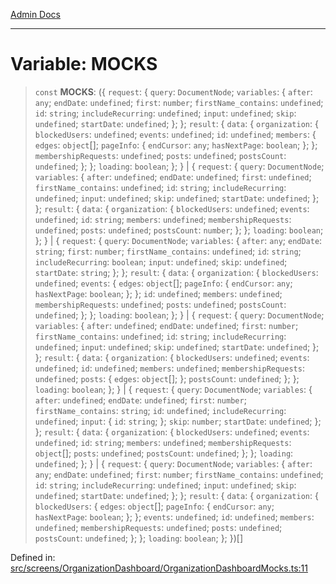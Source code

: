 [Admin Docs](/)

***

# Variable: MOCKS

> `const` **MOCKS**: (\{ `request`: \{ `query`: `DocumentNode`; `variables`: \{ `after`: `any`; `endDate`: `undefined`; `first`: `number`; `firstName_contains`: `undefined`; `id`: `string`; `includeRecurring`: `undefined`; `input`: `undefined`; `skip`: `undefined`; `startDate`: `undefined`; \}; \}; `result`: \{ `data`: \{ `organization`: \{ `blockedUsers`: `undefined`; `events`: `undefined`; `id`: `undefined`; `members`: \{ `edges`: `object`[]; `pageInfo`: \{ `endCursor`: `any`; `hasNextPage`: `boolean`; \}; \}; `membershipRequests`: `undefined`; `posts`: `undefined`; `postsCount`: `undefined`; \}; \}; `loading`: `boolean`; \}; \} \| \{ `request`: \{ `query`: `DocumentNode`; `variables`: \{ `after`: `undefined`; `endDate`: `undefined`; `first`: `undefined`; `firstName_contains`: `undefined`; `id`: `string`; `includeRecurring`: `undefined`; `input`: `undefined`; `skip`: `undefined`; `startDate`: `undefined`; \}; \}; `result`: \{ `data`: \{ `organization`: \{ `blockedUsers`: `undefined`; `events`: `undefined`; `id`: `string`; `members`: `undefined`; `membershipRequests`: `undefined`; `posts`: `undefined`; `postsCount`: `number`; \}; \}; `loading`: `boolean`; \}; \} \| \{ `request`: \{ `query`: `DocumentNode`; `variables`: \{ `after`: `any`; `endDate`: `string`; `first`: `number`; `firstName_contains`: `undefined`; `id`: `string`; `includeRecurring`: `boolean`; `input`: `undefined`; `skip`: `undefined`; `startDate`: `string`; \}; \}; `result`: \{ `data`: \{ `organization`: \{ `blockedUsers`: `undefined`; `events`: \{ `edges`: `object`[]; `pageInfo`: \{ `endCursor`: `any`; `hasNextPage`: `boolean`; \}; \}; `id`: `undefined`; `members`: `undefined`; `membershipRequests`: `undefined`; `posts`: `undefined`; `postsCount`: `undefined`; \}; \}; `loading`: `boolean`; \}; \} \| \{ `request`: \{ `query`: `DocumentNode`; `variables`: \{ `after`: `undefined`; `endDate`: `undefined`; `first`: `number`; `firstName_contains`: `undefined`; `id`: `string`; `includeRecurring`: `undefined`; `input`: `undefined`; `skip`: `undefined`; `startDate`: `undefined`; \}; \}; `result`: \{ `data`: \{ `organization`: \{ `blockedUsers`: `undefined`; `events`: `undefined`; `id`: `undefined`; `members`: `undefined`; `membershipRequests`: `undefined`; `posts`: \{ `edges`: `object`[]; \}; `postsCount`: `undefined`; \}; \}; `loading`: `boolean`; \}; \} \| \{ `request`: \{ `query`: `DocumentNode`; `variables`: \{ `after`: `undefined`; `endDate`: `undefined`; `first`: `number`; `firstName_contains`: `string`; `id`: `undefined`; `includeRecurring`: `undefined`; `input`: \{ `id`: `string`; \}; `skip`: `number`; `startDate`: `undefined`; \}; \}; `result`: \{ `data`: \{ `organization`: \{ `blockedUsers`: `undefined`; `events`: `undefined`; `id`: `string`; `members`: `undefined`; `membershipRequests`: `object`[]; `posts`: `undefined`; `postsCount`: `undefined`; \}; \}; `loading`: `undefined`; \}; \} \| \{ `request`: \{ `query`: `DocumentNode`; `variables`: \{ `after`: `any`; `endDate`: `undefined`; `first`: `number`; `firstName_contains`: `undefined`; `id`: `string`; `includeRecurring`: `undefined`; `input`: `undefined`; `skip`: `undefined`; `startDate`: `undefined`; \}; \}; `result`: \{ `data`: \{ `organization`: \{ `blockedUsers`: \{ `edges`: `object`[]; `pageInfo`: \{ `endCursor`: `any`; `hasNextPage`: `boolean`; \}; \}; `events`: `undefined`; `id`: `undefined`; `members`: `undefined`; `membershipRequests`: `undefined`; `posts`: `undefined`; `postsCount`: `undefined`; \}; \}; `loading`: `boolean`; \}; \})[]

Defined in: [src/screens/OrganizationDashboard/OrganizationDashboardMocks.ts:11](https://github.com/PalisadoesFoundation/talawa-admin/blob/main/src/screens/OrganizationDashboard/OrganizationDashboardMocks.ts#L11)
